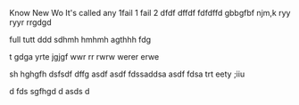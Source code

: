 Know
New
Wo
It's called any 
1fail 1
 fail 2
dfdf
dffdf
fdfdffd
gbbgfbf
njm,k
ryy
ryyr
rrgdgd

full
tutt
ddd
sdhmh
hmhmh
agthhh
fdg

t
gdga
yrte
jgjgf
wwr rr
rwrw
werer
erwe

sh
hghgfh
dsfsdf
dffg
asdf
asdf
fdssaddsa
asdf
fdsa
trt
eety
;iiu

d
fds
sgfhgd
d
asds
d



